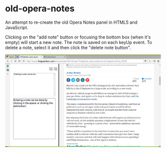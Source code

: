 old-opera-notes
===============

An attempt to re-create the old Opera Notes panel in HTML5 and JavaScript.

Clicking on the "add note" button or focusing the bottom box (when it's empty) will start a new note. The note is saved on each keyUp 
event. To delete a note, select it and then click the "delete note button".

![This screenshot shows the panel and sidebar](screenshot1.png)
